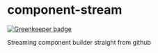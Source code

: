 component-stream
================

[![Greenkeeper badge](https://badges.greenkeeper.io/ForbesLindesay/component-stream.svg)](https://greenkeeper.io/)

Streaming component builder straight from github